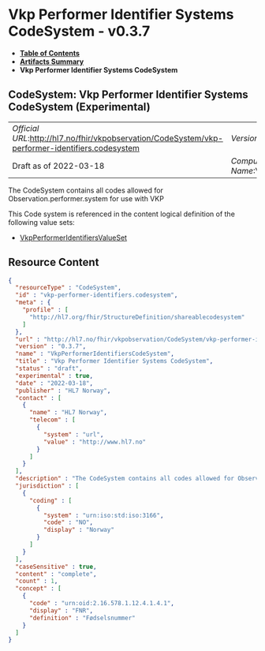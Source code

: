# Vkp Performer Identifier Systems CodeSystem - v0.3.7

* [**Table of Contents**](toc.md)
* [**Artifacts Summary**](artifacts.md)
* **Vkp Performer Identifier Systems CodeSystem**

## CodeSystem: Vkp Performer Identifier Systems CodeSystem (Experimental) 

| | |
| :--- | :--- |
| *Official URL*:http://hl7.no/fhir/vkpobservation/CodeSystem/vkp-performer-identifiers.codesystem | *Version*:0.3.7 |
| Draft as of 2022-03-18 | *Computable Name*:VkpPerformerIdentifiersCodeSystem |

 
The CodeSystem contains all codes allowed for Observation.performer.system for use with VKP 

 This Code system is referenced in the content logical definition of the following value sets: 

* [VkpPerformerIdentifiersValueSet](ValueSet-vkp-performer-identifiers.valueset.md)



## Resource Content

```json
{
  "resourceType" : "CodeSystem",
  "id" : "vkp-performer-identifiers.codesystem",
  "meta" : {
    "profile" : [
      "http://hl7.org/fhir/StructureDefinition/shareablecodesystem"
    ]
  },
  "url" : "http://hl7.no/fhir/vkpobservation/CodeSystem/vkp-performer-identifiers.codesystem",
  "version" : "0.3.7",
  "name" : "VkpPerformerIdentifiersCodeSystem",
  "title" : "Vkp Performer Identifier Systems CodeSystem",
  "status" : "draft",
  "experimental" : true,
  "date" : "2022-03-18",
  "publisher" : "HL7 Norway",
  "contact" : [
    {
      "name" : "HL7 Norway",
      "telecom" : [
        {
          "system" : "url",
          "value" : "http://www.hl7.no"
        }
      ]
    }
  ],
  "description" : "The CodeSystem contains all codes allowed for Observation.performer.system for use with VKP",
  "jurisdiction" : [
    {
      "coding" : [
        {
          "system" : "urn:iso:std:iso:3166",
          "code" : "NO",
          "display" : "Norway"
        }
      ]
    }
  ],
  "caseSensitive" : true,
  "content" : "complete",
  "count" : 1,
  "concept" : [
    {
      "code" : "urn:oid:2.16.578.1.12.4.1.4.1",
      "display" : "FNR",
      "definition" : "Fødselsnummer"
    }
  ]
}

```
